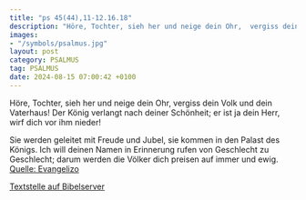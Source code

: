 ```yaml
---
title: "ps 45(44),11-12.16.18"
description: "Höre, Tochter, sieh her und neige dein Ohr,  vergiss dein Volk und dein Vaterhaus! Der König verlangt nach deiner Schönheit;  er ist ja dein Herr, wirf dich vor ihm nieder!  Sie werden geleitet mit Freude und Jubel,  sie kommen in den Palast des Königs. Ich will deinen Namen i...."
images:
- "/symbols/psalmus.jpg"
layout: post
category: PSALMUS
tag: PSALMUS
date: 2024-08-15 07:00:42 +0100
---
```

Höre, Tochter, sieh her und neige dein Ohr, 
vergiss dein Volk und dein Vaterhaus!
Der König verlangt nach deiner Schönheit; 
er ist ja dein Herr, wirf dich vor ihm nieder!

Sie werden geleitet mit Freude und Jubel, 
sie kommen in den Palast des Königs.
Ich will deinen Namen in Erinnerung rufen von Geschlecht zu Geschlecht; 
darum werden die Völker dich preisen auf immer und ewig.<!--more--><br>
[Quelle: Evangelizo](https://evangeliumtagfuertag.org/DE/gospel)

[Textstelle auf Bibelserver](https://www.bibleserver.com/EU/ps45(44),11-12.16.18)
